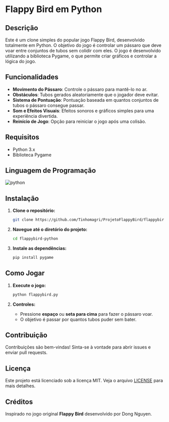 # Flappy Bird em Python

## Descrição

Este é um clone simples do popular jogo Flappy Bird, desenvolvido totalmente em Python. O objetivo do jogo é controlar um pássaro que deve voar entre conjuntos de tubos sem colidir com eles. O jogo é desenvolvido utilizando a biblioteca Pygame, o que permite criar gráficos e controlar a lógica do jogo.

## Funcionalidades

- **Movimento do Pássaro**: Controle o pássaro para mantê-lo no ar.
- **Obstáculos**: Tubos gerados aleatoriamente que o jogador deve evitar.
- **Sistema de Pontuação**: Pontuação baseada em quantos conjuntos de tubos o pássaro consegue passar.
- **Som e Efeitos Visuais**: Efeitos sonoros e gráficos simples para uma experiência divertida.
- **Reinício de Jogo**: Opção para reiniciar o jogo após uma colisão.

## Requisitos

- Python 3.x
- Biblioteca Pygame

## Linguagem de Programação
  <img align="center" alt="python" src="https://img.shields.io/badge/Python-14354C?style=for-the-badge&logo=python&logoColor=white" />

## Instalação

1. **Clone o repositório:**

    ```bash
    git clone https://github.com/Tinhomagri/ProjetoFlappyBird/flappybird-python.git
    ```

2. **Navegue até o diretório do projeto:**

    ```bash
    cd flappybird-python
    ```

3. **Instale as dependências:**

    ```bash
    pip install pygame
    ```

## Como Jogar

1. **Execute o jogo:**

    ```bash
    python flappybird.py
    ```

2. **Controles:**

    - Pressione **espaço** ou **seta para cima** para fazer o pássaro voar.
    - O objetivo é passar por quantos tubos puder sem bater.


## Contribuição

Contribuições são bem-vindas! Sinta-se à vontade para abrir issues e enviar pull requests.

## Licença

Este projeto está licenciado sob a licença MIT. Veja o arquivo [LICENSE](LICENSE) para mais detalhes.

## Créditos

Inspirado no jogo original **Flappy Bird** desenvolvido por Dong Nguyen.


